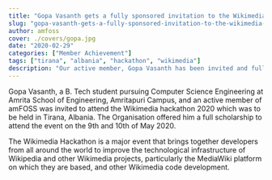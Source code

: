 ```yaml
---
title: "Gopa Vasanth gets a fully sponsored invitation to the Wikimedia Hackathon 2020"
slug: "gopa-vasanth-gets-a-fully-sponsored-invitation-to-the-wikimedia-hackathon-2020"
author: amfoss
cover: ./covers/gopa.jpg
date: "2020-02-29"
categories: ["Member Achievement"]
tags: ["tirana", "albania", "hackathon", "wikimedia"]
description: "Our active member, Gopa Vasanth has been invited and fully-funded to participate in the Wikimedia Hackathon 2020 at Tirana, Albania"
---
```


Gopa Vasanth, a B. Tech student pursuing Computer Science Engineering at Amrita School of Engineering, Amritapuri Campus, and an active member of amFOSS was invited to attend the Wikimedia hackathon 2020 which was to be held in Tirana, Albania. The Organisation offered him a full scholarship to attend the event on the 9th and 10th of May 2020. 

The Wikimedia Hackathon is a major event that brings together developers from all around the world to improve the technological infrastructure of Wikipedia and other Wikimedia projects, particularly the MediaWiki platform on which they are based, and other Wikimedia code development.
